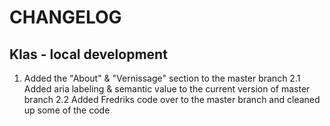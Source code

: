 # CHANGELOG

## Klas - local development

1. Added the "About" & "Vernissage" section to the master branch
2.1 Added aria labeling & semantic value to the current version of master branch
2.2 Added Fredriks code over to the master branch and cleaned up some of the code
